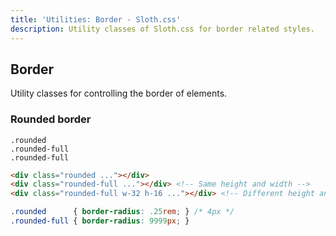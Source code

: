 ```yaml
---
title: 'Utilities: Border - Sloth.css'
description: Utility classes of Sloth.css for border related styles.
---
```


## Border

Utility classes for controlling the border of elements.

### Rounded border

<div class="demo flex gap-8">
  <div class="flex-col items-center gap-4">
    <div class="w-16 h-16 bg-accent rounded"></div>
    <code>.rounded</code>
  </div>
  <div class="flex-col items-center gap-4">
    <div class="w-16 h-16 bg-accent rounded-full"></div>
    <code>.rounded-full</code>
  </div>
  <div class="flex-col items-center gap-4">
    <div class="w-32 h-16 bg-accent rounded-full"></div>
    <code>.rounded-full</code>
  </div>
</div>

```html
<div class="rounded ..."></div>
<div class="rounded-full ..."></div> <!-- Same height and width -->
<div class="rounded-full w-32 h-16 ..."></div> <!-- Different height and width -->
```

```css
.rounded      { border-radius: .25rem; } /* 4px */
.rounded-full { border-radius: 9999px; }
```
